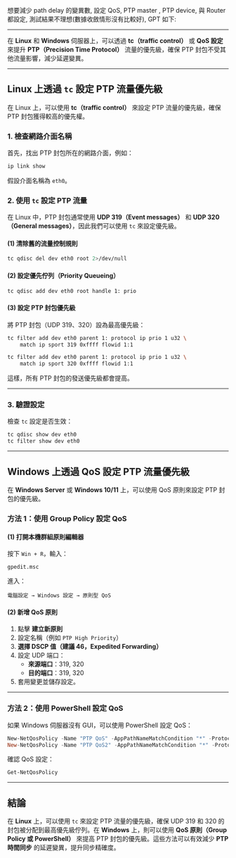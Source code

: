 想要減少 path delay 的變異數, 設定 QoS, PTP master , PTP device, 與 Router 都設定, 測試結果不理想(數據收斂情形沒有比較好), GPT 如下:

---

在 **Linux** 和 **Windows** 伺服器上，可以透過 **tc（traffic control）** 或 **QoS 設定** 來提升 **PTP（Precision Time Protocol）** 流量的優先級，確保 PTP 封包不受其他流量影響，減少延遲變異。

---

## **Linux 上透過 `tc` 設定 PTP 流量優先級**

在 Linux 上，可以使用 **tc（traffic control）** 來設定 PTP 流量的優先級，確保 PTP 封包獲得較高的優先權。

### **1. 檢查網路介面名稱**

首先，找出 PTP 封包所在的網路介面，例如：

```bash
ip link show
```

假設介面名稱為 `eth0`。

### **2. 使用 `tc` 設定 PTP 流量**

在 Linux 中，PTP 封包通常使用 **UDP 319（Event messages）** 和 **UDP 320（General messages）**，因此我們可以使用 `tc` 來設定優先級。

#### **(1) 清除舊的流量控制規則**

```bash
tc qdisc del dev eth0 root 2>/dev/null
```

#### **(2) 設定優先佇列（Priority Queueing）**

```bash
tc qdisc add dev eth0 root handle 1: prio
```

#### **(3) 設定 PTP 封包優先級**

將 PTP 封包（UDP 319、320）設為最高優先級：

```bash
tc filter add dev eth0 parent 1: protocol ip prio 1 u32 \
    match ip sport 319 0xffff flowid 1:1

tc filter add dev eth0 parent 1: protocol ip prio 1 u32 \
    match ip sport 320 0xffff flowid 1:1
```

這樣，所有 PTP 封包的發送優先級都會提高。

---

### **3. 驗證設定**

檢查 `tc` 設定是否生效：

```bash
tc qdisc show dev eth0
tc filter show dev eth0
```

---

## **Windows 上透過 QoS 設定 PTP 流量優先級**

在 **Windows Server** 或 **Windows 10/11** 上，可以使用 QoS 原則來設定 PTP 封包的優先級。

### **方法 1：使用 Group Policy 設定 QoS**

#### **(1) 打開本機群組原則編輯器**

按下 `Win + R`，輸入：

```
gpedit.msc
```

進入：

```
電腦設定 → Windows 設定 → 原則型 QoS
```

#### **(2) 新增 QoS 原則**

1. 點擊 **建立新原則**
2. 設定名稱（例如 `PTP High Priority`）
3. **選擇 DSCP 值（建議 46，Expedited Forwarding）**
4. 設定 UDP 端口：
    - **來源端口**：319, 320
    - **目的端口**：319, 320
5. 套用變更並儲存設定。

---

### **方法 2：使用 PowerShell 設定 QoS**

如果 Windows 伺服器沒有 GUI，可以使用 PowerShell 設定 QoS：

```powershell
New-NetQosPolicy -Name "PTP QoS" -AppPathNameMatchCondition "*" -Protocol UDP -IPPortMatchCondition 319 -DSCPAction 46
New-NetQosPolicy -Name "PTP QoS2" -AppPathNameMatchCondition "*" -Protocol UDP -IPPortMatchCondition 320 -DSCPAction 46
```

確認 QoS 設定：

```powershell
Get-NetQosPolicy
```

---

## **結論**

在 **Linux** 上，可以使用 `tc` 來設定 PTP 流量的優先級，確保 UDP 319 和 320 的封包被分配到最高優先級佇列。在 **Windows** 上，則可以使用 **QoS 原則（Group Policy 或 PowerShell）** 來提高 PTP 封包的優先級。這些方法可以有效減少 **PTP 時間同步** 的延遲變異，提升同步精確度。